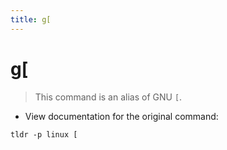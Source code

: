 ```yaml
---
title: g[
---
```

# g[

> This command is an alias of GNU `[`.

- View documentation for the original command:

`tldr -p linux [`
